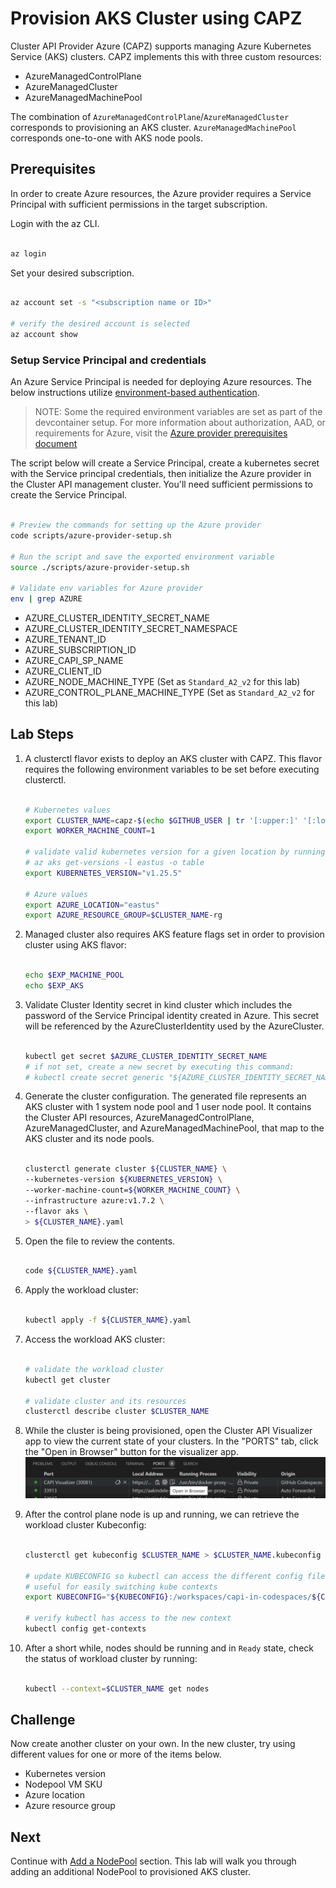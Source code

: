 # Provision AKS Cluster using CAPZ

Cluster API Provider Azure (CAPZ) supports managing Azure Kubernetes Service (AKS) clusters. CAPZ implements this with three custom resources:

- AzureManagedControlPlane
- AzureManagedCluster
- AzureManagedMachinePool

The combination of `AzureManagedControlPlane`/`AzureManagedCluster` corresponds to provisioning an AKS cluster. `AzureManagedMachinePool` corresponds one-to-one with AKS node pools.

## Prerequisites

In order to create Azure resources, the Azure provider requires a Service Principal with sufficient permissions in the target subscription.

Login with the az CLI.

```bash

az login

```

Set your desired subscription.

```bash

az account set -s "<subscription name or ID>"

# verify the desired account is selected
az account show

```

### Setup Service Principal and credentials

An Azure Service Principal is needed for deploying Azure resources. The below instructions utilize [environment-based authentication](https://docs.microsoft.com/en-us/go/azure/azure-sdk-go-authorization#use-environment-based-authentication).

> NOTE: Some the required environment variables are set as part of the devcontainer setup. For more information about authorization, AAD, or requirements for Azure, visit the [Azure provider prerequisites document](https://capz.sigs.k8s.io/topics/getting-started.html#prerequisites)

The script below will create a Service Principal, create a kubernetes secret with the Service principal credentials, then initialize the Azure provider in the Cluster API management cluster.
You'll need sufficient permissions to create the Service Principal.

```bash

# Preview the commands for setting up the Azure provider
code scripts/azure-provider-setup.sh

# Run the script and save the exported environment variable
source ./scripts/azure-provider-setup.sh

# Validate env variables for Azure provider
env | grep AZURE

```

- AZURE_CLUSTER_IDENTITY_SECRET_NAME
- AZURE_CLUSTER_IDENTITY_SECRET_NAMESPACE
- AZURE_TENANT_ID
- AZURE_SUBSCRIPTION_ID
- AZURE_CAPI_SP_NAME
- AZURE_CLIENT_ID
- AZURE_NODE_MACHINE_TYPE (Set as `Standard_A2_v2` for this lab)
- AZURE_CONTROL_PLANE_MACHINE_TYPE (Set as `Standard_A2_v2` for this lab)

## Lab Steps

1. A clusterctl flavor exists to deploy an AKS cluster with CAPZ. This flavor requires the following environment variables to be set before executing clusterctl.

    ```bash

    # Kubernetes values
    export CLUSTER_NAME=capz-$(echo $GITHUB_USER | tr '[:upper:]' '[:lower:]')-aks
    export WORKER_MACHINE_COUNT=1

    # validate valid kubernetes version for a given location by running
    # az aks get-versions -l eastus -o table
    export KUBERNETES_VERSION="v1.25.5"

    # Azure values
    export AZURE_LOCATION="eastus"
    export AZURE_RESOURCE_GROUP=$CLUSTER_NAME-rg

    ```

2. Managed cluster also requires AKS feature flags set in order to provision cluster using AKS flavor:

    ```bash

    echo $EXP_MACHINE_POOL
    echo $EXP_AKS

    ```

3. Validate Cluster Identity secret in kind cluster which includes the password of the Service Principal identity created in Azure. This secret will be referenced by the AzureClusterIdentity used by the AzureCluster.

    ```bash

    kubectl get secret $AZURE_CLUSTER_IDENTITY_SECRET_NAME
    # if not set, create a new secret by executing this command:
    # kubectl create secret generic "${AZURE_CLUSTER_IDENTITY_SECRET_NAME}" --from-literal=clientSecret="${AZURE_CLIENT_SECRET}" --namespace "${AZURE_CLUSTER_IDENTITY_SECRET_NAMESPACE}"

    ```

4. Generate the cluster configuration. The generated file represents an AKS cluster with 1 system node pool and 1 user node pool. It contains the Cluster API resources, AzureManagedControlPlane, AzureManagedCluster, and AzureManagedMachinePool, that map to the AKS cluster and its node pools.

    ```bash

    clusterctl generate cluster ${CLUSTER_NAME} \
    --kubernetes-version ${KUBERNETES_VERSION} \
    --worker-machine-count=${WORKER_MACHINE_COUNT} \
    --infrastructure azure:v1.7.2 \
    --flavor aks \
    > ${CLUSTER_NAME}.yaml

    ```

5. Open the file to review the contents.

    ```bash

    code ${CLUSTER_NAME}.yaml

    ```

6. Apply the workload cluster:

    ```bash

    kubectl apply -f ${CLUSTER_NAME}.yaml

    ```

7. Access the workload AKS cluster:

    ```bash

    # validate the workload cluster
    kubectl get cluster

    # validate cluster and its resources
    clusterctl describe cluster $CLUSTER_NAME

    ```

8. While the cluster is being provisioned, open the Cluster API Visualizer app to view the current state of your clusters.
  In the "PORTS" tab, click the "Open in Browser" button for the visualizer app.
  ![Open Cluster API Visualizer](/images/open-capi-visualizer.png)

9. After the control plane node is up and running, we can retrieve the workload cluster Kubeconfig:

    ```bash

    clusterctl get kubeconfig $CLUSTER_NAME > $CLUSTER_NAME.kubeconfig

    # update KUBECONFIG so kubectl can access the different config files.
    # useful for easily switching kube contexts
    export KUBECONFIG="${KUBECONFIG}:/workspaces/capi-in-codespaces/${CLUSTER_NAME}.kubeconfig"

    # verify kubectl has access to the new context
    kubectl config get-contexts

    ```

10. After a short while, nodes should be running and in `Ready` state, check the status of workload cluster by running:

    ```bash

    kubectl --context=$CLUSTER_NAME get nodes

    ```

## Challenge

Now create another cluster on your own. In the new cluster, try using different values for one or more of the items below.

- Kubernetes version
- Nodepool VM SKU
- Azure location
- Azure resource group

## Next

Continue with [Add a NodePool](./2-add-nodepool.md) section. This lab will walk you through adding an additional NodePool to provisioned AKS cluster.
